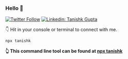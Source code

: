 ### Hello 👋

[![Twitter Follow](https://img.shields.io/twitter/follow/tanishk2772?label=Follow)](https://twitter.com/intent/follow?screen_name=tanishk2772)
[![Linkedin: Tanishk Gupta](https://img.shields.io/badge/-Tanishk-blue?style=flat-square&logo=Linkedin&logoColor=white&link=https://www.linkedin.com/in/tanishk-gupta-48b865228/)](https://www.linkedin.com/in/tanishk-gupta-48b865228/)

👇 Hit in your console or terminal to connect with me.
```bash
npx tanishk
```
**👆 This command line tool can be found at [npx tanishk](https://github.com/tanishk2705/npx_card)**

###
